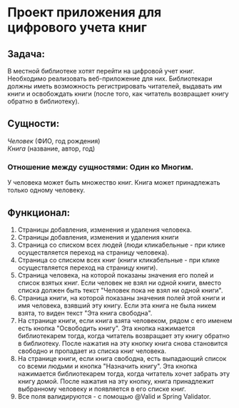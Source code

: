# Проект приложения для цифрового учета книг
## Задача:
В местной библиотеке хотят перейти на цифровой учет книг. Необходимо реализовать веб-приложение для них. Библиотекари
должны иметь возможность регистрировать читателей, выдавать им
книги и освобождать книги (после того, как читатель возвращает
книгу обратно в библиотеку).

## Сущности:
*Человек* (ФИО, год рождения)  
*Книга* (название, автор, год)

### Отношение между сущностями: Один ко Многим.
У человека может быть множество книг. Книга может принадлежать
только одному человеку.

## Функционал:
1. Страницы добавления, изменения и удаления человека.
2. Страницы добавления, изменения и удаления книги
3. Страница со списком всех людей (люди кликабельные - при клике осуществляется
   переход на страницу человека).
4. Страница со списком всех книг (книги кликабельные - при клике осуществляется
   переход на страницу книги).
5. Страница человека, на которой показаны значения его полей и список взятых книг. Если человек не взял ни одной книги, вместо списка должен быть текст "Человек
   пока не взял ни одной книги".
6. Страница книги, на которой показаны значения полей этой книги и имя человека,
    взявший эту книгу. Если эта книга не была никем взята, то виден текст "Эта
   книга свободна".
7. На странице книги, если книга взята человеком, рядом с его именем есть кнопка
   "Освободить книгу". Эта кнопка нажимается библиотекарем тогда, когда читатель
   возвращает эту книгу обратно в библиотеку. После нажатия на эту кнопку книга снова
   становится свободно и пропадает из списка книг человека.
8. На странице книги, если книга свободна, есть выпадающий список
   со всеми людьми и кнопка "Назначить книгу". Эта кнопка нажимается библиотекарем
   тогда, когда читатель хочет забрать эту книгу домой. После нажатия на эту кнопку, книга 
   принадлежит выбранному человеку и появляется в его списке
   книг.
10. Все поля валидируются - с помощью @Valid и Spring Validator.
